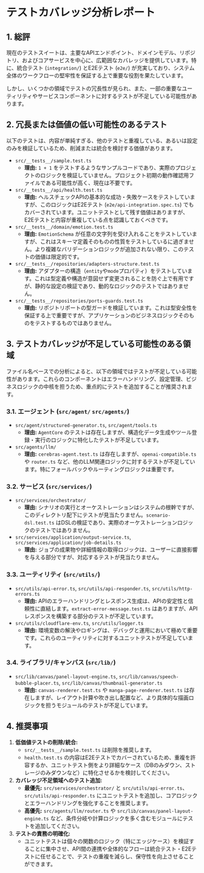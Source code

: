 # テストカバレッジ分析レポート

## 1. 総評

現在のテストスイートは、主要なAPIエンドポイント、ドメインモデル、リポジトリ、およびコアサービスを中心に、広範囲なカバレッジを提供しています。特に、統合テスト (`integration/`) とE2Eテスト (`e2e/`) が充実しており、システム全体のワークフローの堅牢性を保証する上で重要な役割を果たしています。

しかし、いくつかの領域でテストの冗長性が見られ、また、一部の重要なユーティリティやサービスコンポーネントに対するテストが不足している可能性があります。

## 2. 冗長または価値の低い可能性のあるテスト

以下のテストは、内容が単純すぎる、他のテストと重複している、あるいは設定のみを検証しているため、削減または統合を検討する価値があります。

- `src/__tests__/sample.test.ts`
  - **理由:** `1 + 1` をテストするようなサンプルコードであり、実際のプロジェクトのロジックを検証していません。プロジェクト初期の動作確認用ファイルである可能性が高く、現在は不要です。
- `src/__tests__/api/health.test.ts`
  - **理由:** ヘルスチェックAPIの基本的な成功・失敗ケースをテストしていますが、このロジックはE2Eテスト (`e2e/api-integration.spec.ts`) でもカバーされています。ユニットテストとして残す価値はありますが、E2Eテストと内容が重複している点を認識しておくべきです。
- `src/__tests__/domain/emotion.test.ts`
  - **理由:** `EmotionSchema` が任意の文字列を受け入れることをテストしていますが、これはスキーマ定義そのものの性質をテストしているに過ぎません。より複雑なバリデーションロジックが追加されない限り、このテストの価値は限定的です。
- `src/__tests__/repositories/adapters-structure.test.ts`
  - **理由:** アダプターの構造（`entity`や`mode`プロパティ）をテストしています。これは型定義や構造が意図せず変更されることを防ぐ上で有用ですが、静的な設定の検証であり、動的なロジックのテストではありません。
- `src/__tests__/repositories/ports-guards.test.ts`
  - **理由:** リポジトリポートの型ガードを検証しています。これは型安全性を保証する上で重要ですが、アプリケーションのビジネスロジックそのものをテストするものではありません。

## 3. テストカバレッジが不足している可能性のある領域

ファイル名ベースでの分析によると、以下の領域ではテストが不足している可能性があります。これらのコンポーネントはエラーハンドリング、設定管理、ビジネスロジックの中核を担うため、重点的にテストを追加することが推奨されます。

### 3.1. エージェント (`src/agent/` `src/agents/`)

- `src/agent/structured-generator.ts`, `src/agent/tools.ts`
  - **理由:** `AgentCore` のテストは存在しますが、構造化データ生成やツール登録・実行のロジックに特化したテストが不足しています。
- `src/agents/llm/`
  - **理由:** `cerebras-agent.test.ts` は存在しますが、`openai-compatible.ts` や `router.ts` など、他のLLM関連ロジックに対するテストが不足しています。特にフォールバックやルーティングロジックは重要です。

### 3.2. サービス (`src/services/`)

- `src/services/orchestrator/`
  - **理由:** シナリオの実行とオーケストレーションはシステムの根幹ですが、このディレクトリ配下にテストが見当たりません。`scenario-dsl.test.ts` はDSLの検証であり、実際のオーケストレーションロジックのテストではありません。
- `src/services/application/output-service.ts`, `src/services/application/job-details.ts`
  - **理由:** ジョブの成果物や詳細情報の取得ロジックは、ユーザーに直接影響を与える部分ですが、対応するテストが見当たりません。

### 3.3. ユーティリティ (`src/utils/`)

- `src/utils/api-error.ts`, `src/utils/api-responder.ts`, `src/utils/http-errors.ts`
  - **理由:** APIのエラーハンドリングとレスポンス生成は、APIの安定性と信頼性に直結します。`extract-error-message.test.ts` はありますが、APIレスポンスを構築する部分のテストが不足しています。
- `src/utils/cloudflare-env.ts`, `src/utils/logger.ts`
  - **理由:** 環境変数の解決やロギングは、デバッグと運用において極めて重要です。これらのユーティリティに対するユニットテストが不足しています。

### 3.4. ライブラリ/キャンバス (`src/lib/`)

- `src/lib/canvas/panel-layout-engine.ts`, `src/lib/canvas/speech-bubble-placer.ts`, `src/lib/canvas/thumbnail-generator.ts`
  - **理由:** `canvas-renderer.test.ts` や `manga-page-renderer.test.ts` は存在しますが、レイアウト計算や吹き出し配置など、より具体的な描画ロジックを担うモジュールのテストが不足しています。

## 4. 推奨事項

1.  **低価値テストの削除/統合:**
    - `src/__tests__/sample.test.ts` は削除を推奨します。
    - `health.test.ts` の内容はE2Eテストでカバーされているため、重複を許容するか、ユニットテスト側をより詳細なケース（DBのみダウン、ストレージのみダウンなど）に特化させるかを検討してください。
2.  **カバレッジ不足領域へのテスト追加:**
    - **最優先:** `src/services/orchestrator/` と `src/utils/api-error.ts`、`src/utils/api-responder.ts` にユニットテストを追加し、コアロジックとエラーハンドリングを強化することを推奨します。
    - **高優先:** `src/agents/llm/router.ts` や `src/lib/canvas/panel-layout-engine.ts` など、条件分岐や計算ロジックを多く含むモジュールにテストを追加してください。
3.  **テストの責務の明確化:**
    - ユニットテストは個々の関数のロジック（特にエッジケース）を検証することに集中させ、API間の連携や全体的なフローは統合テスト・E2Eテストに任せることで、テストの重複を減らし、保守性を向上させることができます。
